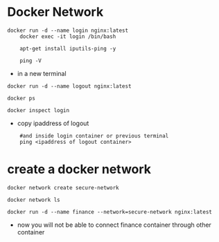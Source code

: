 # Docker Network 

```
docker run -d --name login nginx:latest
    docker exec -it login /bin/bash

    apt-get install iputils-ping -y

    ping -V
```

- in a new terminal 

```
docker run -d --name logout nginx:latest

docker ps

docker inspect login 
```

- copy ipaddress of logout

```
    #and inside login container or previous terminal 
    ping <ipaddress of logout container>
```

# create a docker network 

```
docker network create secure-network

docker network ls

docker run -d --name finance --network=secure-network nginx:latest
```

- now you will not be able to connect finance container through other container 
